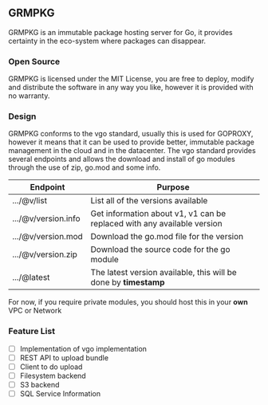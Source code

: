 ## GRMPKG

GRMPKG is an immutable package hosting server for Go, it provides certainty in the eco-system where packages can disappear.

### Open Source

GRMPKG is licensed under the MIT License, you are free to deploy, modify and distribute the software in any way you like, however it is provided with no warranty.

### Design

GRMPKG conforms to the vgo standard, usually this is used for GOPROXY, however it means that it can be used to provide better, immutable package management in the cloud and in the datacenter. The vgo standard provides several endpoints and allows the download and install of go modules through the use of zip, go.mod and some info.

| Endpoint            | Purpose                                                                 |
| ------------------- | ----------------------------------------------------------------------- |
| .../@v/list         | List all of the versions available                                      |
| .../@v/version.info | Get information about v1, v1 can be replaced with any available version |
| .../@v/version.mod  | Download the go.mod file for the version                                |
| .../@v/version.zip  | Download the source code for the go module                              |
| .../@latest         | The latest version available, this will be done by **timestamp**        |

For now, if you require private modules, you should host this in your **own** VPC or Network

### Feature List

- [ ] Implementation of vgo implementation
- [ ] REST API to upload bundle
- [ ] Client to do upload
- [ ] Filesystem backend
- [ ] S3 backend
- [ ] SQL Service Information
